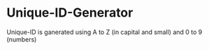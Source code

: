 # Unique-ID-Generator
Unique-ID is ganerated using A to Z (in capital and small) and 0 to 9 (numbers)
